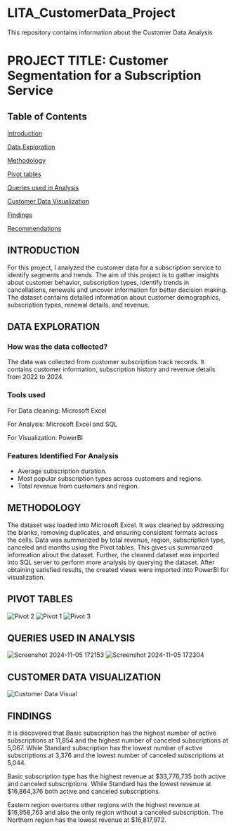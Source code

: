 # LITA_CustomerData_Project
This repository contains information about the Customer Data Analysis

# PROJECT TITLE: Customer Segmentation for a Subscription Service

## Table of Contents
[Introduction](Introduction)

[Data Exploration](Data-Exploration)

[Methodology](Methodology)

[Pivot tables](Pivot-tables)

[Queries used in Analysis](Queries-used-in-analysis)

[Customer Data Visualization](Customer-Data-Visualization)

[Findings](Findings)

[Recommendations](Recommendations)


## INTRODUCTION

For this project, I analyzed the customer data for a subscription service to identify segments and trends. The aim of this project is to gather insights about customer behavior, subscription types, identify trends in cancellations, renewals and uncover information for better decision making. The dataset contains detailed information about customer demographics, subscription types, renewal details, and revenue.

## DATA EXPLORATION
### How was the data collected?
The data was collected from customer subscription track records. It contains customer information, subscription history and revenue details from 2022 to 2024. 

### Tools used

For Data cleaning: 
Microsoft Excel

For Analysis: 
Microsoft Excel and SQL

For Visualization: 
PowerBI

### Features Identified For Analysis

- Average subscription duration.
- Most popular subscription types across customers and regions.
- Total revenue from customers and region.
	

## METHODOLOGY 
The dataset was loaded into Microsoft Excel. It was cleaned by addressing the blanks, removing duplicates, and ensuring consistent formats across the cells. Data was summarized by total revenue, region, subscription type, canceled and months using the Pivot tables. This gives us summarized information about the dataset. Further, the cleaned dataset was imported into SQL server to perform more analysis by querying the dataset. After obtaining satisfied results, the created views were imported into PowerBI for visualization.

## PIVOT TABLES
![Pivot 2](https://github.com/user-attachments/assets/16037b98-bc20-4579-bd4b-acfc706f467f)
![Pivot 1](https://github.com/user-attachments/assets/d4e22ec6-bf1a-4ffd-9b92-211987ec8528)
![Pivot 3](https://github.com/user-attachments/assets/3fc4f20e-bfb5-4044-ba06-9a86a27f3562)
	

## QUERIES USED IN ANALYSIS
![Screenshot 2024-11-05 172153](https://github.com/user-attachments/assets/6fccf115-9515-4b12-b74f-74165b84bb58)
![Screenshot 2024-11-05 172304](https://github.com/user-attachments/assets/c3b644ed-33cf-46d4-8e31-72c39cfbb497)


## CUSTOMER DATA VISUALIZATION
![Customer Data Visual](https://github.com/user-attachments/assets/a0b5c353-2713-4df9-afe4-f2b21cbb6b02)



## FINDINGS
It is discovered that Basic subscription has the highest number of active subscriptions at 11,854 and the highest number of canceled subscriptions at 5,067. While Standard subscription has the lowest number of active subscriptions at 3,376 and the lowest number of canceled subscriptions at 5,044. 

Basic subscription type has the highest revenue at $33,776,735 both active and canceled subscriptions. While Standard has the lowest revenue at $16,864,376 both active and canceled subscriptions.

Eastern region overturns other regions with the highest revenue at $16,958,763 and also the only region without a canceled subscription. The Northern region has the lowest revenue at $16,817,972.

